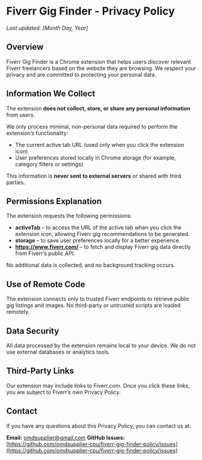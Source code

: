 # Fiverr Gig Finder - Privacy Policy

_Last updated: [Month Day, Year]_

## Overview
Fiverr Gig Finder is a Chrome extension that helps users discover relevant Fiverr freelancers based on the website they are browsing. We respect your privacy and are committed to protecting your personal data.

## Information We Collect
The extension **does not collect, store, or share any personal information** from users.

We only process minimal, non-personal data required to perform the extension’s functionality:
- The current active tab URL (used only when you click the extension icon)
- User preferences stored locally in Chrome storage (for example, category filters or settings)

This information is **never sent to external servers** or shared with third parties.

## Permissions Explanation
The extension requests the following permissions:
- **activeTab** – to access the URL of the active tab when you click the extension icon, allowing Fiverr gig recommendations to be generated.
- **storage** – to save user preferences locally for a better experience.
- **https://www.fiverr.com/** – to fetch and display Fiverr gig data directly from Fiverr’s public API.

No additional data is collected, and no background tracking occurs.

## Use of Remote Code
The extension connects only to trusted Fiverr endpoints to retrieve public gig listings and images. No third-party or untrusted scripts are loaded remotely.

## Data Security
All data processed by the extension remains local to your device. We do not use external databases or analytics tools.

## Third-Party Links
Our extension may include links to Fiverr.com. Once you click these links, you are subject to Fiverr’s own Privacy Policy.

## Contact
If you have any questions about this Privacy Policy, you can contact us at:

**Email:** omdsupplier@gmail.com 
**GitHub Issues:** [https://github.com/omdsupplier-cpu/fiverr-gig-finder-policy/issues](https://github.com/omdsupplier-cpu/fiverr-gig-finder-policy/issues)
